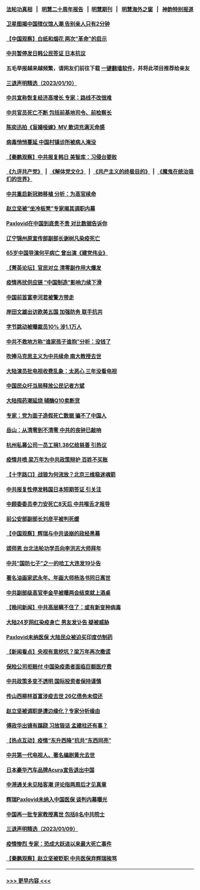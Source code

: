 #### [法轮功真相](https://github.com/gfw-breaker/truth/blob/master/README.md?t=0) &nbsp;&nbsp;|&nbsp;&nbsp; [明慧二十周年报告](https://github.com/gfw-breaker/mh-reports/blob/master/README.md?t=0) &nbsp;&nbsp;|&nbsp;&nbsp;[明慧期刊](https://github.com/gfw-breaker/mh-qikan) &nbsp;&nbsp;|&nbsp;&nbsp; [明慧海外之窗](https://github.com/gfw-breaker/mh-news/blob/master/README.md?t=0) &nbsp;&nbsp;|&nbsp;&nbsp; [神韵特别报道](https://github.com/gfw-breaker/mh-news/blob/master/shenyun.md?t=0)
#### [卫星图揭中国殡仪馆人潮 告别亲人只有2分钟](../pages/nsc413/n13904053.md?t=01111543) 
#### [【中国观察】白纸和烟花 两次“革命”的启示](../pages/nsc413/n13903798.md?t=01111543) 
#### [中共暂停发日韩公民签证 日本抗议](../pages/nsc413/n13904253.md?t=01111543) 
#### 五毛举报越来越频繁，请网友们前往下载 [一键翻墙软件](https://github.com/gfw-breaker/ssr-accounts)，并将此项目推荐给亲友
#### [三退声明精选（2023/01/10）](../pages/nsc413/n13904269.md?t=01111543) 
#### [中共宣称恢复经济高增长 专家：路线不改很难](../pages/nsc413/n13904216.md?t=01111543) 
#### [中共官员死亡不断 包括前基地司令、前检察长](../pages/nsc413/n13904117.md?t=01111543) 
#### [陈奕迅拍《盲婚哑嫁》MV 歌词充满天命感](../pages/nsc413/n13904104.md?t=01111543) 
#### [病毒悄悄蔓延 中国村镇诊所被病人淹没](../pages/nsc413/n13904009.md?t=01111543) 
#### [【秦鹏观察】中共报复韩日 美智库：习侵台要败](../pages/nsc413/n13904080.md?t=01111543) 
#### [《九评共产党》](https://github.com/begood0513/9ping.md/blob/master/README.md) &nbsp;|&nbsp; [《解体党文化》](../../../../jtdwh.md/blob/master/README.md)  &nbsp;|&nbsp; [《共产主义的终极目的》](../../../../gczydzjmd.md/blob/master/README.md) &nbsp;|&nbsp; [《魔鬼在统治我们的世界》](../../../../mgztzwmdsj.md/blob/master/README.md) 
#### [中共重启新冠肺移植 分析：为高官续命](../pages/nsc413/n13904046.md?t=01111543) 
#### [赵立坚被“坐冷板凳”专家揭其调职内幕](../pages/nsc413/n13900235.md?t=01111543) 
#### [Paxlovid在中国到底贵不贵 对比数据告诉你](../pages/nsc413/n13904029.md?t=01111543) 
#### [辽宁锦州原宣传部副部长谢树凡染疫死亡](../pages/nsc413/n13904044.md?t=01111543) 
#### [65岁中国导演何平病亡 曾出演《建党伟业》](../pages/nsc413/n13904014.md?t=01111543) 
#### [【菁英论坛】官民对立 清零副作用大爆发](../pages/nsc413/n13903992.md?t=01111543) 
#### [疫情再扰供应链 “中国制造”影响力续下滑](../pages/nsc413/n13903981.md?t=01111543) 
#### [中国前首富李河君被警方带走](../pages/nsc413/n13904041.md?t=01111543) 
#### [岸田文雄出访欧美五国 加强防务 联手抗共](../pages/nsc413/n13903975.md?t=01111543) 
#### [字节跳动被曝裁员10% 涉1.1万人](../pages/nsc413/n13904025.md?t=01111543) 
#### [中共不救地方称“谁家孩子谁抱”分析：没钱了](../pages/nsc413/n13903927.md?t=01111543) 
#### [吹捧马克思主义为中共续命 南大教授去世](../pages/nsc413/n13904006.md?t=01111543) 
#### [大陆演员批电视收费乱象：太恶心 三年没看电视](../pages/nsc413/n13904016.md?t=01111543) 
#### [中国民众吁当局释放公民记者方斌](../pages/nsc413/n13903947.md?t=01111543) 
#### [大陆囤药潮延烧 辅酶Q10卖断货](../pages/nsc413/n13903949.md?t=01111543) 
#### [专家：党为面子造假死亡数据 骗不了中国人](../pages/nsc413/n13903998.md?t=01111543) 
#### [岳山：从清零到不清零 中共的丧钟已敲响](../pages/nsc413/n13903888.md?t=01111543) 
#### [杭州私募公司一员工捐1.38亿给慈善 引热议](../pages/nsc413/n13903893.md?t=01111543) 
#### [疫情井喷 梁万年为中共政策辩护 百姓不买账](../pages/nsc413/n13903176.md?t=01111543) 
#### [【十字路口】战狼为何流放？北京三维稳迷魂箭](../pages/nsc413/n13903898.md?t=01111543) 
#### [中共报复性停发韩国日本短期签证 引关注](../pages/nsc413/n13903931.md?t=01111543) 
#### [中顾委委员李力安死亡8天后 中共喉舌才报导](../pages/nsc413/n13903805.md?t=01111543) 
#### [前公安部副部长刘彦平被判死缓](../pages/nsc413/n13903746.md?t=01111543) 
#### [【中国观察】辉瑞与中共谈崩的政经黑幕](../pages/nsc413/n13903624.md?t=01111543) 
#### [颂师恩 台北法轮功学员向李洪志大师拜年](../pages/nsc413/n13902399.md?t=01111543) 
#### [中共“国防七子”之一的哈工大连发19讣告](../pages/nsc413/n13903696.md?t=01111543) 
#### [著名油画家武永年、年画大师杨洛书同日离世](../pages/nsc413/n13903652.md?t=01111543) 
#### [中共副部级高官李金早被曝两会结束就上酒桌](../pages/nsc413/n13903648.md?t=01111543) 
#### [【晚间新闻】中共高层瞒不住了：或有新变种病毒](../pages/nsc413/n13903723.md?t=01111543) 
#### [大陆24岁网红染疫身亡 男友发讣告 疑被威胁](../pages/nsc413/n13903532.md?t=01111543) 
#### [Paxlovid未纳医保 大陆民众被迫买印度仿制药](../pages/nsc413/n13903629.md?t=01111543) 
#### [【新闻看点】央视有意挖坑？梁万年再次撒谎](../pages/nsc413/n13903400.md?t=01111543) 
#### [保险公司拒赔付 中国染疫患者面临巨额医疗费](../pages/nsc413/n13903564.md?t=01111543) 
#### [中共政策多变不透明 国际投资者保持谨慎](../pages/nsc413/n13903347.md?t=01111543) 
#### [传山西柳林首富涉疫去世 26亿债务未偿还](../pages/nsc413/n13903453.md?t=01111543) 
#### [赵立坚被调职是遭边缘化？专家分析缘由](../pages/nsc413/n13903383.md?t=01111543) 
#### [傅政华出镜有蹊跷 习放狠话 孟建柱还有事？](../pages/nsc413/n13903231.md?t=01111543) 
#### [【热点互动】疫情“东升西降”抗共“东西同亮”](../pages/nsc413/n13903430.md?t=01111543) 
#### [中共第一代电视人、著名编剧黄允去世](../pages/nsc413/n13903462.md?t=01111543) 
#### [日本豪华汽车品牌Acura宣告退出中国](../pages/nsc413/n13903327.md?t=01111543) 
#### [中港通关未见陆客潮 评论指两周后才见真章](../pages/nsc413/n13903502.md?t=01111543) 
#### [辉瑞Paxlovid未纳入中国医保 谈判内幕曝光](../pages/nsc413/n13900221.md?t=01111543) 
#### [中国再一批专家教授离世 包括8名中共院士](../pages/nsc413/n13903436.md?t=01111543) 
#### [三退声明精选（2023/01/09）](../pages/nsc413/n13903488.md?t=01111543) 
#### [疫情惨烈 专家：恐成大跃进以来最大死亡事件](../pages/nsc413/n13903372.md?t=01111543) 
#### [【秦鹏观察】赵立坚被贬职 中共医保弃辉瑞挨骂](../pages/nsc413/n13903403.md?t=01111543) 

----
#### [ >>> 更早内容 <<< ](../indexes/nsc413-earlier.md)

